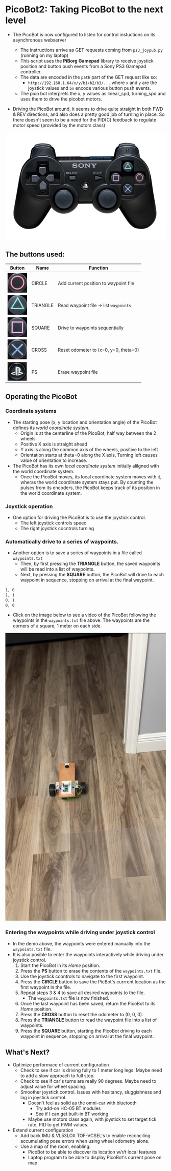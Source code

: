 # PicoBot2: Taking PicoBot to the next level

* The PicoBot is now configured to listen for control instuctions on its asynchronous webserver
    * The instructions arrive as GET requests coming from `ps3_joypub.py` (running on my laptop)
    * This script uses the **PiBorg Gamepad** library to receive joystick position and button push events from a Sony PS3 Gamepad controller.
    * The data are encoded in the `path` part of the GET request like so:
        * `http://192.168.1.64/x/y/b1/b2/b3/...` where `x` and `y` are the joystick values and `bn` encode various button push events.
    * The pico bot interprets the x, y values as linear_spd, turning_spd and uses them to drive the picobot motors.

* Driving the PicoBot around, it seems to drive quite straight in both FWD & REV directions, and also does a pretty good job of turning in place. So there doesn't seem to be a need for the  PID(C) feedback to regulate motor speed (provided by the motors class)

![PS3 gamepad controller](imgs/sony_ps3.jpg)

## The buttons used:

Button | Name  | Function
-------|-------|---------
![CIRCLE](imgs/circle.jpg) | CIRCLE | Add current position to waypoint file
![TRIANGLE](imgs/triangle.jpg) | TRIANGLE | Read waypoint file -> list `waypoints`
![SQUARE](imgs/square.jpg) | SQUARE | Drive to waypoints sequentially
![CROSS](imgs/cross.jpg) | CROSS | Reset odometer to (x=0, y=0, theta=0)
![PS](imgs/ps.jpg) | PS | Erase waypoint file

## Operating the PicoBot

### Coordinate systems

* The starting pose (x, y location and orientation angle) of the PicoBot defines its *world coordinate system*.
    * Origin is at the centerline of the PicoBot, half way between the 2 wheels
    * Positive X axis is straight ahead
    * Y axis is along the common axis of the wheels, positive to the left
    * Orientation starts at theta=0 along the X axis, Turning left causes value of orientation to increase.
* The PicoBot has its own *local coordinate system* initially alilgned with the world coordinate system.
    * Once the PicoBot moves, its local coordinate system moves with it, wheras the world coordinate system stays put. By counting the pulses from its encoders, the PicoBot keeps track of its position in the world coordinate system.
    
### Joystick operation

* One option for driving the PicoBot is to use the joystick control.
    * The left joystick controls speed
    * The right joystick cocntrols turning

### Automatically drive to a series of waypoints.

* Another option is to save a series of waypoints in a file called `waypoints.txt`
    * Then, by first pressing the **TRIANGLE** button, the saved waypoints will be read into a list of waypoints.
    * Next, by pressing the **SQUARE** button, the PicoBot will drive to each waypoint in sequence, stopping on arrival at the final waypoint.
```
1, 0
1, 1
0, 1
0, 0
```
* Click on the image below to see a video of the PicoBot following the waypoints in the `waypoints.txt` file above. The waypoints are the corners of a square, 1 meter on each side.

[![waypoint driving video](imgs/IMG_3366.png)](https://github.com/dblanding/PicoBot/assets/53412304/bc06bb61-378a-43b9-a90a-03d8c30c323c)


### Entering the waypoints while driving under joystick control

* In the demo above, the waypoints were entered manually into the `waypoints.txt` file.
* It is also posible to enter the waypoints interactively while driving under joystick control.
    1. Start the PicoBot in its *Home* position.
    2. Press the **PS** button to erase the contents of the `waypoints.txt` file.
    3. Use the joystick ccontrols to navigate to the first waypoint.
    4. Press the **CIRCLE** button to save the PicBot's currrent location as the first waypoint in the file.
    5. Repeat steps 3 & 4 to save all desired waypoints to the file.
        * The `waypoints.txt` file is now finished.
    6. Once the last waypoint has been saved, return the PicoBot to its *Home* position.
    7. Press the **CROSS** button to reset the odometer to (0, 0, 0).
    8. Press the **TRIANGLE** button to read the waypoint file into a list of waypoints.
    9. Press the **SQUARE** button, starting the PicoBot driving to each waypoint in sequence, stopping on arrival at the final waypoint.
    
## What's Next?

* Optimize performace of current configuration
    * Check to see if car is driving fully to 1 meter long legs. Maybe need to add a slow approach to full stop.
    * Check to see if car's turns are really 90 degrees. Maybe need to adjust value for wheel spacing.
    * Smoother joystick control. Issues with hesitancy, sluggishness and lag in joystick control.
        * Doesn't feel as solid as the omni-car with bluetooth
            * Try add-on HC-05 BT modules
            * See if I can get built-in BT working
        * Maybe use motors class again, with joystick to set target tick rate, PID to get PWM values.
* Extend current configuration 
    * Add back IMU & VL53LOX TOF-VCSEL's to enable reconciling accumulating pose errors when using wheel odometry alone.
    * Use a map of the room, enabling:
        * PicoBot to be able to discover its location w/r/t local features
        * Laptop program to be able to display PicoBot's current pose on map


